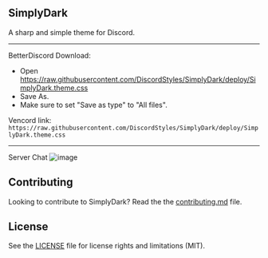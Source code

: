 ## SimplyDark
A sharp and simple theme for Discord.

- - -
BetterDiscord Download:
- Open https://raw.githubusercontent.com/DiscordStyles/SimplyDark/deploy/SimplyDark.theme.css
- Save As.
- Make sure to set "Save as type" to "All files".
  
Vencord link: `https://raw.githubusercontent.com/DiscordStyles/SimplyDark/deploy/SimplyDark.theme.css`

- - -

Server Chat
![image](https://i.imgur.com/TATxJ9s.png)

## Contributing

Looking to contribute to SimplyDark? Read the the [contributing.md](https://github.com/DiscordStyles/iPadOS/blob/master/CONTRIBUTING.md) file.

## License

See the [LICENSE](https://github.com/DiscordStyles/SimplyDark/blob/master/LICENSE.md) file for license rights and limitations (MIT).
